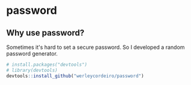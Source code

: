 # password
## Why use password?
Sometimes it's hard to set a secure password. So I developed a random password generator. 
```R
# install.packages("devtools")
# library(devtools)
devtools::install_github("werleycordeiro/password")
